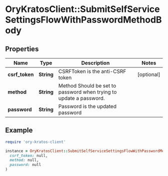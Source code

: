 # OryKratosClient::SubmitSelfServiceSettingsFlowWithPasswordMethodBody

## Properties

| Name | Type | Description | Notes |
| ---- | ---- | ----------- | ----- |
| **csrf_token** | **String** | CSRFToken is the anti-CSRF token | [optional] |
| **method** | **String** | Method  Should be set to password when trying to update a password. |  |
| **password** | **String** | Password is the updated password |  |

## Example

```ruby
require 'ory-kratos-client'

instance = OryKratosClient::SubmitSelfServiceSettingsFlowWithPasswordMethodBody.new(
  csrf_token: null,
  method: null,
  password: null
)
```

